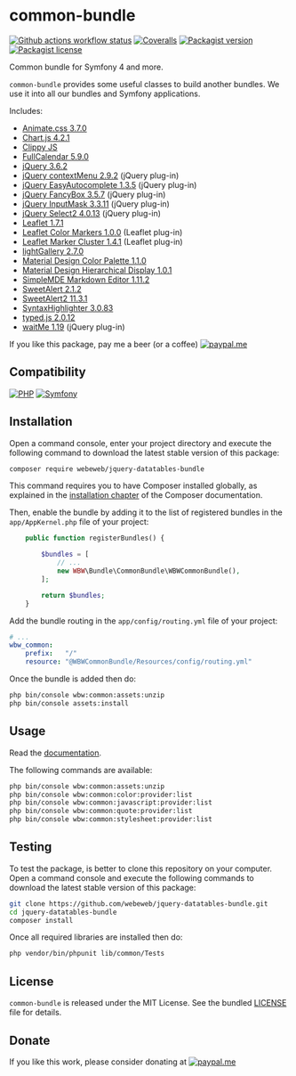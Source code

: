 common-bundle
=============

[![Github actions workflow status](https://img.shields.io/github/actions/workflow/status/webeweb/jquery-datatables-bundle/build.yml?style=for-the-badge&color2088FF&logo=github)](https://github.com/webeweb/jquery-datatables-bundle/actions)
[![Coveralls](https://img.shields.io/coveralls/github/webeweb/jquery-datatables-bundle/master.svg?style=for-the-badge&color=3F5767&logo=coveralls)](https://coveralls.io/github/webeweb/jquery-datatables-bundle?branch=master)
[![Packagist version](https://img.shields.io/packagist/v/webeweb/jquery-datatables-bundle.svg?style=for-the-badge&color=F28D1A&logo=packagist)](https://packagist.org/packages/webeweb/jquery-datatables-bundle)
[![Packagist license](https://img.shields.io/packagist/l/webeweb/jquery-datatables-bundle.svg?style=for-the-badge&colorF28D1A&logo=data:image/svg+xml;base64,PHN2ZyB4bWxucz0iaHR0cDovL3d3dy53My5vcmcvMjAwMC9zdmciIGZpbGw9Im5vbmUiIHN0cm9rZT0iI0ZGRiIgdmlld0JveD0iMCAwIDI0IDI0Ij48cGF0aCBzdHJva2UtbGluZWNhcD0icm91bmQiIHN0cm9rZS1saW5lam9pbj0icm91bmQiIHN0cm9rZS13aWR0aD0iMiIgZD0ibTMgNiAzIDFtMCAwLTMgOWE1LjAwMiA1LjAwMiAwIDAgMCA2LjAwMSAwTTYgN2wzIDlNNiA3bDYtMm02IDIgMy0xbS0zIDEtMyA5YTUuMDAyIDUuMDAyIDAgMCAwIDYuMDAxIDBNMTggN2wzIDltLTMtOS02LTJtMC0ydjJtMCAxNlY1bTAgMTZIOW0zIDBoMyIvPjwvc3ZnPg==)](../../LICENSE)

Common bundle for Symfony 4 and more.

`common-bundle` provides some useful classes to build another bundles. We use it
into all our bundles and Symfony applications.

Includes:

- [Animate.css 3.7.0](https://github.com/animate-css/animate.css)
- [Chart.js 4.2.1](https://github.com/chartjs/Chart.js)
- [Clippy JS](https://github.com/clippyjs/clippy.js)
- [FullCalendar 5.9.0](https://github.com/fullcalendar/fullcalendar)
- [jQuery 3.6.2](https://github.com/jquery/jquery)
- [jQuery contextMenu 2.9.2](https://github.com/swisnl/jQuery-contextMenu) (jQuery plug-in)
- [jQuery EasyAutocomplete 1.3.5](https://github.com/pawelczak/EasyAutocomplete) (jQuery plug-in)
- [jQuery FancyBox 3.5.7](https://github.com/fancyapps/fancybox) (jQuery plug-in)
- [jQuery InputMask 3.3.11](https://github.com/RobinHerbots/Inputmask) (jQuery plug-in)
- [jQuery Select2 4.0.13](https://github.com/select2/select2) (jQuery plug-in)
- [Leaflet 1.7.1](https://github.com/Leaflet/Leaflet)
- [Leaflet Color Markers 1.0.0](https://github.com/pointhi/leaflet-color-markers) (Leaflet plug-in)
- [Leaflet Marker Cluster 1.4.1](https://github.com/Leaflet/Leaflet.markercluster) (Leaflet plug-in)
- [lightGallery 2.7.0](https://github.com/sachinchoolur/lightGallery)
- [Material Design Color Palette 1.1.0](https://github.com/zavoloklom/material-design-color-palette)
- [Material Design Hierarchical Display 1.0.1](https://github.com/zavoloklom/material-design-hierarchical-display)
- [SimpleMDE Markdown Editor 1.11.2](https://github.com/sparksuite/simplemde-markdown-editor)
- [SweetAlert 2.1.2](https://github.com/t4t5/sweetalert)
- [SweetAlert2 11.3.1](https://github.com/sweetalert2/sweetalert2)
- [SyntaxHighlighter 3.0.83](https://github.com/syntaxhighlighter/syntaxhighlighter)
- [typed.js 2.0.12](https://github.com/mattboldt/typed.js)
- [waitMe 1.19](https://github.com/vadimsva/waitMe) (jQuery plug-in)

If you like this package, pay me a beer (or a coffee)
[![paypal.me](https://img.shields.io/badge/paypal.me-webeweb-003087.svg?style=flat-square&logo=paypal)](https://www.paypal.me/webeweb)

## Compatibility

[![PHP](https://img.shields.io/packagist/php-v/webeweb/jquery-datatables-bundle.svg?style=for-the-badge&color=777BB4&logo=php)](http://php.net)
[![Symfony](https://img.shields.io/badge/dynamic/json?url=https%3A%2F%2Fraw.githubusercontent.com%2Fwebeweb%2Fjquery-datatables-bundle%2Fmaster%2Fcomposer.json&query=%24%5B'require'%5D%5B'symfony%2Fframework-bundle'%5D&style=for-the-badge&color=000000&logo=symfony&label=symfony)](http://php.net)

## Installation

Open a command console, enter your project directory and execute the following
command to download the latest stable version of this package:

```bash
composer require webeweb/jquery-datatables-bundle
```

This command requires you to have Composer installed globally, as explained in
the [installation chapter](https://getcomposer.org/doc/00-intro.md) of the
Composer documentation.

Then, enable the bundle by adding it to the list of registered bundles
in the `app/AppKernel.php` file of your project:

```php
    public function registerBundles() {

        $bundles = [
            // ...
            new WBW\Bundle\CommonBundle\WBWCommonBundle(),
        ];

        return $bundles;
    }
```

Add the bundle routing in the `app/config/routing.yml` file of your project:

```yaml
# ...
wbw_common:
    prefix:   "/"
    resource: "@WBWCommonBundle/Resources/config/routing.yml"
```

Once the bundle is added then do:

```bash
php bin/console wbw:common:assets:unzip
php bin/console assets:install
```

## Usage

Read the [documentation](Resources/doc/index.md).

The following commands are available:

```bash
php bin/console wbw:common:assets:unzip
php bin/console wbw:common:color:provider:list
php bin/console wbw:common:javascript:provider:list
php bin/console wbw:common:quote:provider:list
php bin/console wbw:common:stylesheet:provider:list
```

## Testing

To test the package, is better to clone this repository on your computer.
Open a command console and execute the following commands to download the latest
stable version of this package:

```bash
git clone https://github.com/webeweb/jquery-datatables-bundle.git
cd jquery-datatables-bundle
composer install
```

Once all required libraries are installed then do:

```bash
php vendor/bin/phpunit lib/common/Tests
```

## License

`common-bundle` is released under the MIT License. See the bundled
[LICENSE](../../LICENSE) file for details.

## Donate

If you like this work, please consider donating at
[![paypal.me](https://img.shields.io/badge/paypal.me-webeweb-003087.svg?style=flat-square&logo=paypal)](https://www.paypal.me/webeweb)
